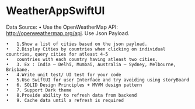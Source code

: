 # WeatherAppSwiftUI

Data Source:
	•	Use the OpenWeatherMap API: http://openweathermap.org/api. Use Json Payload.


	•	1.Show a list of cities based on the json payload.
	•	2.Display Cities by countries when clicking on individual countries, query cities for atleast 4-5
	•	countries with each country having atleast two cities.
	•	3. Ex : India – Delhi, Mumbai, Australia – Sydney, Melbourne, Brisbane.
	•	4.Write unit test/ UI test for your code
	•	5.Use SwiftUI for user Interface and try avoiding using storyBoard
	•	6. SOLID Design Principles + MVVM design pattern
	•	7. Support Dark theme
	•	8.Provide ability to refresh data from backend
	•	9. Cache data until a refresh is required
